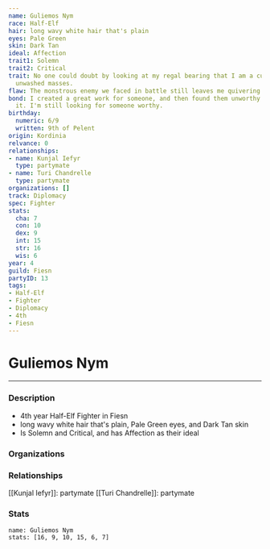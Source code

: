 ```yaml
---
name: Guliemos Nym
race: Half-Elf
hair: long wavy white hair that's plain
eyes: Pale Green
skin: Dark Tan
ideal: Affection
trait1: Solemn
trait2: Critical
trait: No one could doubt by looking at my regal bearing that I am a cut above the
  unwashed masses.
flaw: The monstrous enemy we faced in battle still leaves me quivering with fear.
bond: I created a great work for someone, and then found them unworthy to receive
  it. I'm still looking for someone worthy.
birthday:
  numeric: 6/9
  written: 9th of Pelent
origin: Kordinia
relvance: 0
relationships:
- name: Kunjal Iefyr
  type: partymate
- name: Turi Chandrelle
  type: partymate
organizations: []
track: Diplomacy
spec: Fighter
stats:
  cha: 7
  con: 10
  dex: 9
  int: 15
  str: 16
  wis: 6
year: 4
guild: Fiesn
partyID: 13
tags:
- Half-Elf
- Fighter
- Diplomacy
- 4th
- Fiesn
---
```

# Guliemos Nym
---
### Description
- 4th year Half-Elf Fighter in Fiesn
- long wavy white hair that's plain, Pale Green eyes, and Dark Tan skin
- Is Solemn and Critical, and has Affection as their ideal

### Organizations
### Relationships
[[Kunjal Iefyr]]: partymate
[[Turi Chandrelle]]: partymate
### Stats
```statblock
name: Guliemos Nym
stats: [16, 9, 10, 15, 6, 7]
```